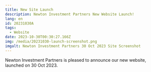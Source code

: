 ```yaml
---
title: New Site Launch
description: Newton Investment Partners New Website Launch!
lang: en
id: 20231030A
tags:
  - Website
date: 2023-10-30T00:30:27.166Z
img: /media/20231030-launch-screenshot.png
imgalt: Newton Investment Partners 30 Oct 2023 Site Screenshot
---
```

Newton Investment Partners is pleased to announce our new website, launched on 30 Oct 2023.